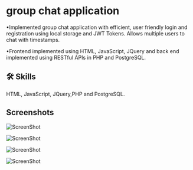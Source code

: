 # group chat application

•Implemented group chat application with efficient, user friendly login and registration using local
storage and JWT Tokens. Allows multiple users to chat with timestamps.

•Frontend implemented using HTML, JavaScript, JQuery and back end implemented using RESTful
APIs in PHP and PostgreSQL.

## 🛠 Skills

HTML, JavaScript, JQuery,PHP and PostgreSQL.

## Screenshots

![ScreenShot](https://raw.github.com/sujithgunti/Group-Chat-Application/main/screenshot/1.png)

![ScreenShot](https://raw.github.com/sujithgunti/Group-Chat-Application/main/screenshot/2.png)

![ScreenShot](https://raw.github.com/sujithgunti/Group-Chat-Application/main/screenshot/3.png)

![ScreenShot](https://raw.github.com/sujithgunti/Group-Chat-Application/main/screenshot/4.png)
